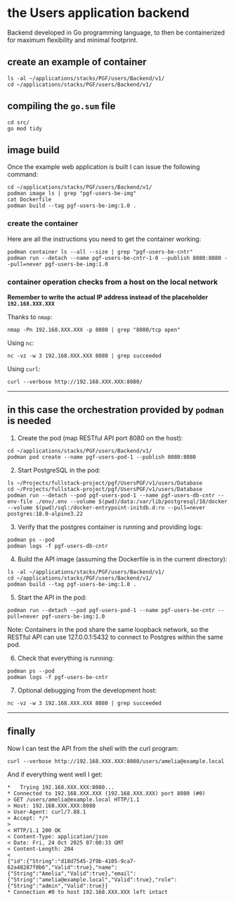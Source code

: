 # the Users application backend

Backend developed in Go programming language, to then be containerized for maximum flexibility and minimal footprint.

## create an example of container

```shell
ls -al ~/applications/stacks/PGF/users/Backend/v1/
cd ~/applications/stacks/PGF/users/Backend/v1/
```

## compiling the `go.sum` file

```shell
cd src/
go mod tidy
```

## image build

Once the example web application is built I can issue the following command:

```shell
cd ~/applications/stacks/PGF/users/Backend/v1/
podman image ls | grep "pgf-users-be-img"
cat Dockerfile
podman build --tag pgf-users-be-img:1.0 .
```

### create the container

Here are all the instructions you need to get the container working:

```shell
podman container ls --all --size | grep "pgf-users-be-cntr"
podman run --detach --name pgf-users-be-cntr-1-0 --publish 8080:8080 --pull=never pgf-users-be-img:1.0
```

### container operation checks from a host on the local network

**Remember to write the actual IP address instead of the placeholder `192.168.XXX.XXX`**

Thanks to `nmap`:

```shell
nmap -Pn 192.168.XXX.XXX -p 8080 | grep "8080/tcp open"
```

Using `nc`:

```shell
nc -vz -w 3 192.168.XXX.XXX 8080 | grep succeeded
```

Using `curl`:

```shell
curl --verbose http://192.168.XXX.XXX:8080/
```

---

## in this case the orchestration provided by `podman` is needed

1. Create the pod (map RESTful API port 8080 on the host):

```shell
cd ~/applications/stacks/PGF/users/Backend/v1/
podman pod create --name pgf-users-pod-1 --publish 8080:8080
```

2. Start PostgreSQL in the pod:

```shell
ls ~/Projects/fullstack-project/pgf/UsersPGF/v1/users/Database
cd ~/Projects/fullstack-project/pgf/UsersPGF/v1/users/Database
podman run --detach --pod pgf-users-pod-1 --name pgf-users-db-cntr --env-file ./env/.env --volume $(pwd)/data:/var/lib/postgresql/18/docker --volume $(pwd)/sql:/docker-entrypoint-initdb.d:ro --pull=never postgres:18.0-alpine3.22
```

3. Verify that the postgres container is running and providing logs:

```shell
podman ps --pod
podman logs -f pgf-users-db-cntr
```

4. Build the API image (assuming the Dockerfile is in the current directory):

```shell
ls -al ~/applications/stacks/PGF/users/Backend/v1/
cd ~/applications/stacks/PGF/users/Backend/v1/
podman build --tag pgf-users-be-img:1.0 .
```

5. Start the API in the pod:

```shell
podman run --detach --pod pgf-users-pod-1 --name pgf-users-be-cntr --pull=never pgf-users-be-img:1.0
```

Note: Containers in the pod share the same loopback network, so the RESTful API can use 127.0.0.1:5432 to connect to Postgres within the same pod.

6. Check that everything is running:

```shell
podman ps --pod
podman logs -f pgf-users-be-cntr
```

7. Optional debugging from the development host:

```shell
nc -vz -w 3 192.168.XXX.XXX 8080 | grep succeeded
```

---

## finally 

Now I can test the API from the shell with the curl program:

```shell
curl --verbose http://192.168.XXX.XXX:8080/users/amelia@example.local
```

And if everything went well I get:

```text
*   Trying 192.168.XXX.XXX:8080...
* Connected to 192.168.XXX.XXX (192.168.XXX.XXX) port 8080 (#0)
> GET /users/amelia@example.local HTTP/1.1
> Host: 192.168.XXX.XXX:8080
> User-Agent: curl/7.88.1
> Accept: */*
> 
< HTTP/1.1 200 OK
< Content-Type: application/json
< Date: Fri, 24 Oct 2025 07:00:33 GMT
< Content-Length: 204
< 
{"id":{"String":"d18d7545-2f9b-4105-9ca7-62a48287f0b6","Valid":true},"name":{"String":"Amelia","Valid":true},"email":{"String":"amelia@example.local","Valid":true},"role":{"String":"admin","Valid":true}}
* Connection #0 to host 192.168.XXX.XXX left intact
```
